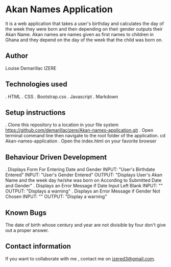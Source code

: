 # Akan Names Application
It is a web application that takes a user's birthday and calculates the day of the week they were born and then depending on their gender outputs their Akan Name. 
Akan names are names given as first names to children in Ghana and they depend on the day of the week that the child was born on.
## Author
Louise Demarillac IZERE
## Technologies used
. HTML
. CSS
. Bootstrap.css
. Javascript
. Markdown
## Setup instructions
. Clone this repository to a location in your file system https://github.com/demarillacizere/Akan-names-application.git
. Open terminal command line then navigate to the root folder of the application. cd Akan-names-application
. Open the index.html on your favorite browser
## Behaviour Driven Development
. Displays Form For Entering Date and Gender
    INPUT: "User's Birthdate Entered"
    INPUT: "User's Gender Entered"
    OUTPUT: "Displays User's Akan Name and the week day he/she was born on According to Submitted Date and Gender"
. Displays an Error Message if Date Input Left Blank
    INPUT: ""
    OUTPUT: "Displays a warning"
. Displays an Error Message if Gender Not Chosen
    INPUT: ""
    OUTPUT: "Display a warning"
## Known Bugs
The date of birth whose century and year are not divisible by four don't give out a proper answer.
## Contact information
If you want to collaborate with me , contact me on izered3@gmail.com.
